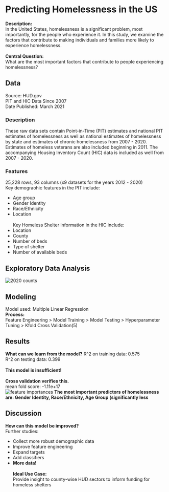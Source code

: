 # Predicting Homelessness in the US 
__Description:__ <br>
In the United States, homelessness is a significant problem, most importantly, for the people who experience it. In this study, we examine the factors that contribute to making individuals and families more likely to experience homelessness. <br> <br>
__Central Question:__ <br>
What are the most important factors that contribute to people experiencing homelessness?
## Data 
Source: HUD.gov <br>
PIT and HIC Data Since 2007 <br>
Date Published: March 2021
### Description
These raw data sets contain Point-in-Time (PIT) estimates and national PIT estimates of homelessness as well as national estimates of homelessness by state and estimates of chronic homelessness from 2007 - 2020. Estimates of homeless veterans are also included beginning in 2011. The accompanying Housing Inventory Count (HIC) data is included as well from 2007 - 2020.
### Features
25,228 rows, 93 columns (x9 datasets for the years 2012 - 2020) <br>
Key demograohic features in the PIT include: <br>
* Age group
* Gender Identity
* Race/Ethnicity
* Location 
<br> <br>
Key Homeless Shelter information in the HIC include: <br>
* Location
* County 
* Number of beds
* Type of shelter
* Number of available beds
## Exploratory Data Analysis
![2020 counts](Users/nicolacave/dsi_galvanize/capstones/capstone2/predicting_us_homelessness/images/2020_counts.png)
## Modeling
Model used: Multiple Linear Regression <br>
__Process:__ <br>
Feature Engineering > Model Training > Model Testing > Hyperparameter Tuning > Kfold Cross Validation(5)
## Results
__What can we learn from the model?__
R^2 on training data: 0.575 <br>
R^2 on testing data:  0.399 <br> <br>
__This model is insufficient!__ <br> <br>
__Cross validation verifies this.__ <br>
mean fold score: -1.11e+17 <br>
![feature importances](Users/nicolacave/dsi_galvanize/capstones/capstone2/predicting_us_homelessness/images/key_feature_importances.png)
__The most important predictors of homelessness are: Gender Identity, Race/Ethnicity, Age Group (significantly less__
## Discussion
__How can this model be improved?__<br>
Further studies: <br>
* Collect more robust demographic data 
* Improve feature engineering 
* Expand targets 
* Add classifiers 
* __More data!__ <br> <br>
__Ideal Use Case:__ <br>
Provide insight to county-wise HUD sectors to inform funding for  homeless shelters



